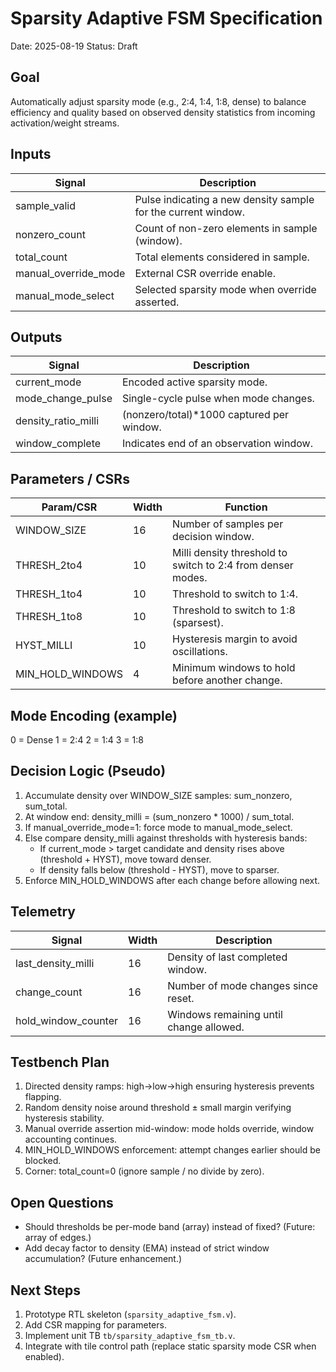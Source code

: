# Sparsity Adaptive FSM Specification
Date: 2025-08-19
Status: Draft

## Goal
Automatically adjust sparsity mode (e.g., 2:4, 1:4, 1:8, dense) to balance efficiency and quality based on observed density statistics from incoming activation/weight streams.

## Inputs
| Signal | Description |
|--------|-------------|
| sample_valid | Pulse indicating a new density sample for the current window. |
| nonzero_count | Count of non-zero elements in sample (window). |
| total_count | Total elements considered in sample. |
| manual_override_mode | External CSR override enable. |
| manual_mode_select | Selected sparsity mode when override asserted. |

## Outputs
| Signal | Description |
|--------|-------------|
| current_mode | Encoded active sparsity mode. |
| mode_change_pulse | Single-cycle pulse when mode changes. |
| density_ratio_milli | (nonzero/total)*1000 captured per window. |
| window_complete | Indicates end of an observation window. |

## Parameters / CSRs
| Param/CSR | Width | Function |
|-----------|-------|----------|
| WINDOW_SIZE | 16 | Number of samples per decision window. |
| THRESH_2to4 | 10 | Milli density threshold to switch to 2:4 from denser modes. |
| THRESH_1to4 | 10 | Threshold to switch to 1:4. |
| THRESH_1to8 | 10 | Threshold to switch to 1:8 (sparsest). |
| HYST_MILLI | 10 | Hysteresis margin to avoid oscillations. |
| MIN_HOLD_WINDOWS | 4 | Minimum windows to hold before another change. |

## Mode Encoding (example)
0 = Dense
1 = 2:4
2 = 1:4
3 = 1:8

## Decision Logic (Pseudo)
1. Accumulate density over WINDOW_SIZE samples: sum_nonzero, sum_total.
2. At window end: density_milli = (sum_nonzero * 1000) / sum_total.
3. If manual_override_mode=1: force mode to manual_mode_select.
4. Else compare density_milli against thresholds with hysteresis bands:
   - If current_mode > target candidate and density rises above (threshold + HYST), move toward denser.
   - If density falls below (threshold - HYST), move to sparser.
5. Enforce MIN_HOLD_WINDOWS after each change before allowing next.

## Telemetry
| Signal | Width | Description |
|--------|-------|-------------|
| last_density_milli | 16 | Density of last completed window. |
| change_count | 16 | Number of mode changes since reset. |
| hold_window_counter | 16 | Windows remaining until change allowed. |

## Testbench Plan
1. Directed density ramps: high->low->high ensuring hysteresis prevents flapping.
2. Random density noise around threshold ± small margin verifying hysteresis stability.
3. Manual override assertion mid-window: mode holds override, window accounting continues.
4. MIN_HOLD_WINDOWS enforcement: attempt changes earlier should be blocked.
5. Corner: total_count=0 (ignore sample / no divide by zero).

## Open Questions
- Should thresholds be per-mode band (array) instead of fixed? (Future: array of edges.)
- Add decay factor to density (EMA) instead of strict window accumulation? (Future enhancement.)

## Next Steps
1. Prototype RTL skeleton (`sparsity_adaptive_fsm.v`).
2. Add CSR mapping for parameters.
3. Implement unit TB `tb/sparsity_adaptive_fsm_tb.v`.
4. Integrate with tile control path (replace static sparsity mode CSR when enabled).
